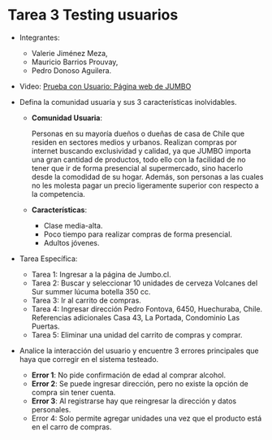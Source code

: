 # Tarea 3 Testing usuarios
* Integrantes: 
    * Valerie Jiménez Meza,
    * Mauricio Barrios Prouvay,
    * Pedro Donoso Aguilera.

* Video:  [Prueba con Usuario: Página web de JUMBO](https://youtu.be/pJOuNWNKNu4 )
* Defina la comunidad usuaria y sus 3 características inolvidables.
    * **Comunidad Usuaria**: 

        Personas en su mayoría dueños o dueñas de casa de Chile que residen en sectores medios y urbanos. Realizan compras por internet buscando exclusividad y calidad, ya que JUMBO importa una gran cantidad de productos, todo ello con la facilidad de no tener que ir de forma presencial al supermercado, sino hacerlo desde la comodidad de su hogar. Además, son personas a las cuales no les molesta pagar un precio ligeramente superior con respecto a la competencia.

    * **Características**: 
        * Clase media-alta.
        * Poco tiempo para realizar compras de forma presencial.
        * Adultos jóvenes.

- Tarea Específica:
    - Tarea 1: Ingresar a la página de Jumbo.cl.
    - Tarea 2: Buscar y seleccionar 10 unidades de cerveza Volcanes del Sur summer lúcuma botella 350 cc.
    - Tarea 3: Ir al carrito de compras.
    - Tarea 4: Ingresar dirección Pedro Fontova, 6450, Huechuraba, Chile. Referencias adicionales Casa 43, La Portada, Condominio Las Puertas. 
    - Tarea 5: Eliminar una unidad del carrito de compras y comprar.

- Analice la interacción del usuario y encuentre 3 errores principales que haya que corregir en el sistema testeado.
    - **Error 1**: No pide confirmación de edad al comprar alcohol.
    - **Error 2**: Se puede ingresar dirección, pero no existe la opción de compra sin tener cuenta.
    - **Error 3**: Al registrarse hay que reingresar la dirección y datos personales.
    - Error 4: Solo permite agregar unidades una vez que el producto está en el carro de compras.